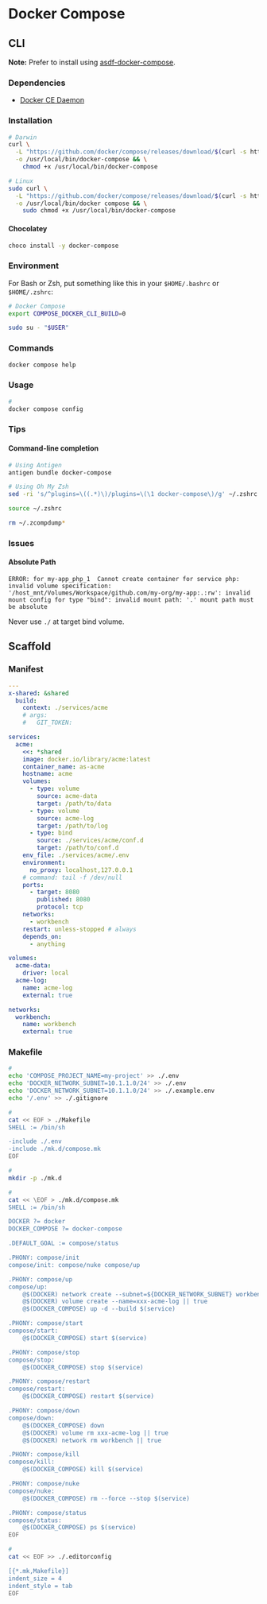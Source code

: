 # Docker Compose

## CLI

**Note:** Prefer to install using [asdf-docker-compose](/asdf/docker-compose.md).

### Dependencies

- [Docker CE Daemon](/docker/ce/daemon.md)

### Installation

```sh
# Darwin
curl \
  -L "https://github.com/docker/compose/releases/download/$(curl -s https://api.github.com/repos/docker/compose/releases/latest | grep tag_name | cut -d '"' -f 4)/docker-compose-Darwin-x86_64" \
  -o /usr/local/bin/docker-compose && \
    chmod +x /usr/local/bin/docker-compose

# Linux
sudo curl \
  -L "https://github.com/docker/compose/releases/download/$(curl -s https://api.github.com/repos/docker/compose/releases/latest | grep tag_name | cut -d '"' -f 4)/docker-compose-Linux-x86_64" \
  -o /usr/local/bin/docker compose && \
    sudo chmod +x /usr/local/bin/docker-compose
```

<!--
brew install docker-compose
-->

#### Chocolatey

```sh
choco install -y docker-compose
```

### Environment

For Bash or Zsh, put something like this in your `$HOME/.bashrc` or `$HOME/.zshrc`:

```sh
# Docker Compose
export COMPOSE_DOCKER_CLI_BUILD=0
```

```sh
sudo su - "$USER"
```

### Commands

```sh
docker compose help
```

### Usage

```sh
#
docker compose config
```

### Tips

#### Command-line completion

```sh
# Using Antigen
antigen bundle docker-compose

# Using Oh My Zsh
sed -ri 's/^plugins=\((.*)\)/plugins=\(\1 docker-compose\)/g' ~/.zshrc

source ~/.zshrc

rm ~/.zcompdump*
```

### Issues

#### Absolute Path

```log
ERROR: for my-app_php_1  Cannot create container for service php: invalid volume specification: '/host_mnt/Volumes/Workspace/github.com/my-org/my-app:.:rw': invalid mount config for type "bind": invalid mount path: '.' mount path must be absolute
```

Never use `./` at target bind volume.

## Scaffold

### Manifest

```yml
---
x-shared: &shared
  build:
    context: ./services/acme
    # args:
    #   GIT_TOKEN:

services:
  acme:
    <<: *shared
    image: docker.io/library/acme:latest
    container_name: as-acme
    hostname: acme
    volumes:
      - type: volume
        source: acme-data
        target: /path/to/data
      - type: volume
        source: acme-log
        target: /path/to/log
      - type: bind
        source: ./services/acme/conf.d
        target: /path/to/conf.d
    env_file: ./services/acme/.env
    environment:
      no_proxy: localhost,127.0.0.1
    # command: tail -f /dev/null
    ports:
      - target: 8080
        published: 8080
        protocol: tcp
    networks:
      - workbench
    restart: unless-stopped # always
    depends_on:
      - anything

volumes:
  acme-data:
    driver: local
  acme-log:
    name: acme-log
    external: true

networks:
  workbench:
    name: workbench
    external: true
```

### Makefile

```sh
#
echo 'COMPOSE_PROJECT_NAME=my-project' >> ./.env
echo 'DOCKER_NETWORK_SUBNET=10.1.1.0/24' >> ./.env
echo 'DOCKER_NETWORK_SUBNET=10.1.1.0/24' >> ./.example.env
echo '/.env' >> ./.gitignore

#
cat << EOF > ./Makefile
SHELL := /bin/sh

-include ./.env
-include ./mk.d/compose.mk
EOF

#
mkdir -p ./mk.d

#
cat << \EOF > ./mk.d/compose.mk
SHELL := /bin/sh

DOCKER ?= docker
DOCKER_COMPOSE ?= docker-compose

.DEFAULT_GOAL := compose/status

.PHONY: compose/init
compose/init: compose/nuke compose/up

.PHONY: compose/up
compose/up:
	@$(DOCKER) network create --subnet=${DOCKER_NETWORK_SUBNET} workbench || true
	@$(DOCKER) volume create --name=xxx-acme-log || true
	@$(DOCKER_COMPOSE) up -d --build $(service)

.PHONY: compose/start
compose/start:
	@$(DOCKER_COMPOSE) start $(service)

.PHONY: compose/stop
compose/stop:
	@$(DOCKER_COMPOSE) stop $(service)

.PHONY: compose/restart
compose/restart:
	@$(DOCKER_COMPOSE) restart $(service)

.PHONY: compose/down
compose/down:
	@$(DOCKER_COMPOSE) down
	@$(DOCKER) volume rm xxx-acme-log || true
	@$(DOCKER) network rm workbench || true

.PHONY: compose/kill
compose/kill:
	@$(DOCKER_COMPOSE) kill $(service)

.PHONY: compose/nuke
compose/nuke:
	@$(DOCKER_COMPOSE) rm --force --stop $(service)

.PHONY: compose/status
compose/status:
	@$(DOCKER_COMPOSE) ps $(service)
EOF

#
cat << EOF >> ./.editorconfig

[{*.mk,Makefile}]
indent_size = 4
indent_style = tab
EOF
```
